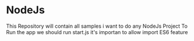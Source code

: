 # NodeJs
This Repository will contain all samples i want to do any NodeJs Project 
To Run the app we should run start.js it's importan to allow import ES6 feature 